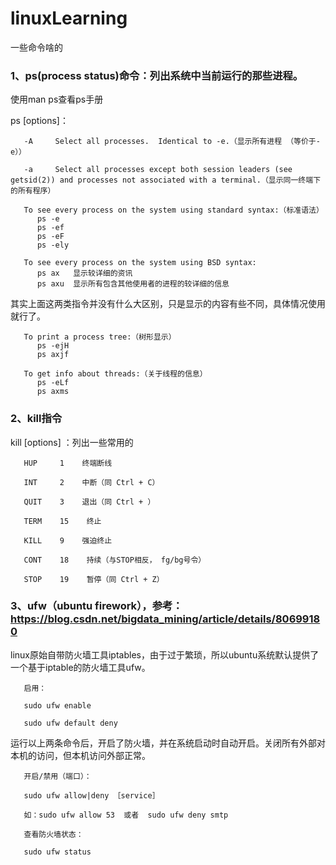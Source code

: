 # linuxLearning
一些命令啥的

### 1、ps(process status)命令：列出系统中当前运行的那些进程。

使用man ps查看ps手册

ps [options]：

       -A     Select all processes.  Identical to -e.（显示所有进程 （等价于-e））

       -a     Select all processes except both session leaders (see getsid(2)) and processes not associated with a terminal.（显示同一终端下的所有程序）
       
       To see every process on the system using standard syntax:（标准语法）
          ps -e
          ps -ef
          ps -eF
          ps -ely
          
       To see every process on the system using BSD syntax:
          ps ax   显示较详细的资讯
          ps axu  显示所有包含其他使用者的进程的较详细的信息
          
  其实上面这两类指令并没有什么大区别，只是显示的内容有些不同，具体情况使用就行了。

       To print a process tree:（树形显示）
          ps -ejH
          ps axjf

       To get info about threads:（关于线程的信息）
          ps -eLf
          ps axms

### 2、kill指令

  kill [options] <pid>  ：列出一些常用的
       
       HUP     1    终端断线

       INT     2    中断（同 Ctrl + C）

       QUIT    3    退出（同 Ctrl + ）

       TERM    15    终止

       KILL    9    强迫终止

       CONT    18    持续（与STOP相反， fg/bg号令）

       STOP    19    暂停（同 Ctrl + Z）

### 3、ufw（ubuntu firework），参考：https://blog.csdn.net/bigdata_mining/article/details/80699180

linux原始自带防火墙工具iptables，由于过于繁琐，所以ubuntu系统默认提供了一个基于iptable的防火墙工具ufw。

       启用：
       
       sudo ufw enable
       
       sudo ufw default deny
       
运行以上两条命令后，开启了防火墙，并在系统启动时自动开启。关闭所有外部对本机的访问，但本机访问外部正常。

       开启/禁用（端口）：
       
       sudo ufw allow|deny ［service］
       
       如：sudo ufw allow 53  或者  sudo ufw deny smtp
       
       查看防火墙状态：
       
       sudo ufw status
